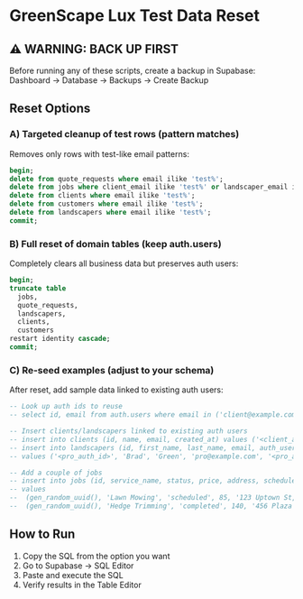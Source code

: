 # GreenScape Lux Test Data Reset

## ⚠️ WARNING: BACK UP FIRST
Before running any of these scripts, create a backup in Supabase:
Dashboard → Database → Backups → Create Backup

## Reset Options

### A) Targeted cleanup of test rows (pattern matches)
Removes only rows with test-like email patterns:
```sql
begin;
delete from quote_requests where email ilike 'test%';
delete from jobs where client_email ilike 'test%' or landscaper_email ilike 'test%';
delete from clients where email ilike 'test%';
delete from customers where email ilike 'test%';
delete from landscapers where email ilike 'test%';
commit;
```

### B) Full reset of domain tables (keep auth.users)
Completely clears all business data but preserves auth users:
```sql
begin;
truncate table
  jobs,
  quote_requests,
  landscapers,
  clients,
  customers
restart identity cascade;
commit;
```

### C) Re-seed examples (adjust to your schema)
After reset, add sample data linked to existing auth users:
```sql
-- Look up auth ids to reuse
-- select id, email from auth.users where email in ('client@example.com','pro@example.com');

-- Insert clients/landscapers linked to existing auth users
-- insert into clients (id, name, email, created_at) values ('<client_auth_id>', 'Demo Client', 'client@example.com', now());
-- insert into landscapers (id, first_name, last_name, email, auth_user_id, verification_status, created_at)
-- values ('<pro_auth_id>', 'Brad', 'Green', 'pro@example.com', '<pro_auth_id>', 'verified', now());

-- Add a couple of jobs
-- insert into jobs (id, service_name, status, price, address, scheduled_at, landscaper_id, client_email)
-- values
--  (gen_random_uuid(), 'Lawn Mowing', 'scheduled', 85, '123 Uptown St, Charlotte, NC', now() + interval '2 days', '<pro_auth_id>', 'client@example.com'),
--  (gen_random_uuid(), 'Hedge Trimming', 'completed', 140, '456 Plaza Rd, Charlotte, NC', now() - interval '3 days', '<pro_auth_id>', 'client@example.com');
```

## How to Run
1. Copy the SQL from the option you want
2. Go to Supabase → SQL Editor
3. Paste and execute the SQL
4. Verify results in the Table Editor